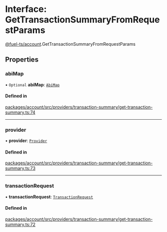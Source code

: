 # Interface: GetTransactionSummaryFromRequestParams

[@fuel-ts/account](/api/Account/index.md).GetTransactionSummaryFromRequestParams

## Properties

### abiMap

• `Optional` **abiMap**: [`AbiMap`](/api/Account/index.md#abimap)

#### Defined in

[packages/account/src/providers/transaction-summary/get-transaction-summary.ts:74](https://github.com/FuelLabs/fuels-ts/blob/ec261c53/packages/account/src/providers/transaction-summary/get-transaction-summary.ts#L74)

___

### provider

• **provider**: [`Provider`](/api/Account/Provider.md)

#### Defined in

[packages/account/src/providers/transaction-summary/get-transaction-summary.ts:73](https://github.com/FuelLabs/fuels-ts/blob/ec261c53/packages/account/src/providers/transaction-summary/get-transaction-summary.ts#L73)

___

### transactionRequest

• **transactionRequest**: [`TransactionRequest`](/api/Account/index.md#transactionrequest)

#### Defined in

[packages/account/src/providers/transaction-summary/get-transaction-summary.ts:72](https://github.com/FuelLabs/fuels-ts/blob/ec261c53/packages/account/src/providers/transaction-summary/get-transaction-summary.ts#L72)
